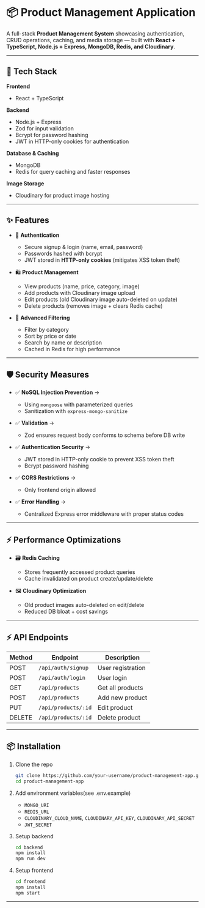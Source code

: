 # 📦 Product Management Application

A full-stack **Product Management System** showcasing authentication, CRUD operations, caching, and media storage — built with **React + TypeScript, Node.js + Express, MongoDB, Redis, and Cloudinary**.

---

## 🚀 Tech Stack

**Frontend**

* React + TypeScript

**Backend**

* Node.js + Express
* Zod for input validation
* Bcrypt for password hashing
* JWT in HTTP-only cookies for authentication

**Database & Caching**

* MongoDB
* Redis for query caching and faster responses

**Image Storage**

* Cloudinary for product image hosting

---

## ✨ Features

* 🔐 **Authentication**

  * Secure signup & login (name, email, password)
  * Passwords hashed with bcrypt
  * JWT stored in **HTTP-only cookies** (mitigates XSS token theft)

* 🛍️ **Product Management**

  * View products (name, price, category, image)
  * Add products with Cloudinary image upload
  * Edit products (old Cloudinary image auto-deleted on update)
  * Delete products (removes image + clears Redis cache)

* 🔎 **Advanced Filtering**

  * Filter by category
  * Sort by price or date
  * Search by name or description
  * Cached in Redis for high performance

---

## 🛡️ Security Measures

* ✅ **NoSQL Injection Prevention** →

  * Using `mongoose` with parameterized queries
  * Sanitization with `express-mongo-sanitize`

* ✅ **Validation** →

  * Zod ensures request body conforms to schema before DB write

* ✅ **Authentication Security** →

  * JWT stored in HTTP-only cookie to prevent XSS token theft
  * Bcrypt password hashing

* ✅ **CORS Restrictions** →

  * Only frontend origin allowed

* ✅ **Error Handling** →

  * Centralized Express error middleware with proper status codes

---

## ⚡ Performance Optimizations

* 🗃 **Redis Caching**

  * Stores frequently accessed product queries
  * Cache invalidated on product create/update/delete


* 🖼 **Cloudinary Optimization**

  * Old product images auto-deleted on edit/delete
  * Reduced DB bloat + cost savings


---



## ⚡ API Endpoints

| Method | Endpoint            | Description       |
| ------ | ------------------- | ----------------- |
| POST   | `/api/auth/signup`  | User registration |
| POST   | `/api/auth/login`   | User login        |
| GET    | `/api/products`     | Get all products  |
| POST   | `/api/products`     | Add new product   |
| PUT    | `/api/products/:id` | Edit product      |
| DELETE | `/api/products/:id` | Delete product    |

---




## 📦 Installation

1. Clone the repo

   ```bash
   git clone https://github.com/your-username/product-management-app.git
   cd product-management-app
   ```
2. Add environment variables(see .env.example)

   * `MONGO_URI`
   * `REDIS_URL`
   * `CLOUDINARY_CLOUD_NAME`, `CLOUDINARY_API_KEY`, `CLOUDINARY_API_SECRET`
   * `JWT_SECRET`

3. Setup backend

   ```bash
   cd backend
   npm install
   npm run dev
   ```

4. Setup frontend

   ```bash
   cd frontend
   npm install
   npm start
   ```



---

